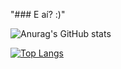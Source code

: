 "### E aí? :)" 

![Anurag's GitHub stats](https://github-readme-stats.vercel.app/api?username=Endril18&show_icons=true&count_private=true&theme=radical)

[![Top Langs](https://github-readme-stats.vercel.app/api/top-langs/?username=Endril18&exclude_repo=Portf-lio-CSS-DIO)](https://github.com/anuraghazra/github-readme-stats)
